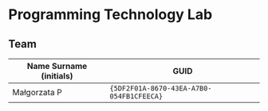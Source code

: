 # Programming Technology Lab

## Team

| Name Surname (initials) | GUID                                     |
| ----------------------- | ---------------------------------------- |
| Małgorzata P            | `{5DF2F01A-8670-43EA-A7B0-054FB1CFEECA}` |
